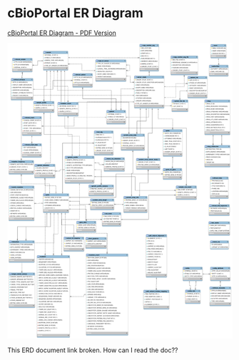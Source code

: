 # cBioPortal ER Diagram
[cBioPortal ER Diagram - PDF Version](https://github.com/cBioPortal/cbioportal/blob/master/core/src/main/resources/db/cbioportal-er-diagram.pdf)

![cBioPortal ER Diagram](https://raw.githubusercontent.com/cBioPortal/cbioportal/master/core/src/main/resources/db/cbioportal-er-diagram.png)

This ERD document link broken. How can I read the doc??
